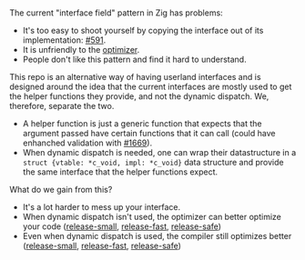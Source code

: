 # 

The current "interface field" pattern in Zig has problems:

* It's too easy to shoot yourself by copying the interface out of its implementation: [#591](https://github.com/ziglang/zig/issues/591).
* It is unfriendly to the [optimizer](https://godbolt.org/z/WeS3c-).
* People don't like this pattern and find it hard to understand.

This repo is an alternative way of having userland interfaces and is designed around the idea that
the current interfaces are mostly used to get the helper functions they provide, and not the dynamic
dispatch. We, therefore, separate the two.

* A helper function is just a generic function that expects that the argument passed have certain
  functions that it can call (could have enhanched validation with [#1669](https://github.com/ziglang/zig/issues/1669)).
* When dynamic dispatch is needed, one can wrap their datastructure in a `struct {vtable: *c_void, impl: *c_void}`
  data structure and provide the same interface that the helper functions expect.

What do we gain from this?

* It's a lot harder to mess up your interface.
* When dynamic dispatch isn't used, the optimizer can better optimize your code ([release-small](https://godbolt.org/z/F2PSS-), [release-fast](https://godbolt.org/z/6XugKd), [release-safe](https://godbolt.org/z/pihtLc))
* Even when dynamic dispatch is used, the compiler still optimizes better ([release-small](https://godbolt.org/z/NpALLm), [release-fast](https://godbolt.org/z/WR4qHd), [release-safe](https://godbolt.org/z/HkhBGG))
